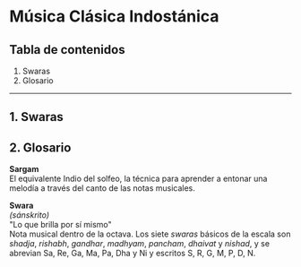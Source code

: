 # Música Clásica Indostánica


## Tabla de contenidos

1. Swaras
2. Glosario


* * *


## 1. Swaras


## 2. Glosario

**Sargam**  
El equivalente Indio del solfeo, la técnica para aprender a entonar una melodía a través del canto de las notas musicales.

**Swara**  
*(sánskrito)*  
"Lo que brilla por sí mismo"  
Nota musical dentro de la octava. Los siete *swaras* básicos de la escala son *shadja*, *rishabh*, *gandhar*, *madhyam*, *pancham*, *dhaivat* y *nishad*, y se abrevian Sa, Re, Ga, Ma, Pa, Dha y Ni y escritos S, R, G, M, P, D, N.